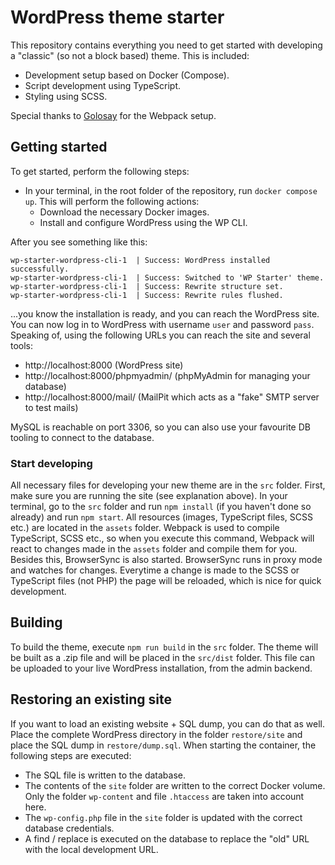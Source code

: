 # WordPress theme starter

This repository contains everything you need to get started with developing a "classic" (so not a block based) theme. This is included:

- Development setup based on Docker (Compose).
- Script development using TypeScript.
- Styling using SCSS.

Special thanks to [Golosay](https://github.com/Golosay/webpack-seed) for the Webpack setup.

## Getting started

To get started, perform the following steps:

- In your terminal, in the root folder of the repository, run `docker compose up`. This will perform the following actions:
  - Download the necessary Docker images.
  - Install and configure WordPress using the WP CLI.

After you see something like this:
```
wp-starter-wordpress-cli-1  | Success: WordPress installed successfully.
wp-starter-wordpress-cli-1  | Success: Switched to 'WP Starter' theme.
wp-starter-wordpress-cli-1  | Success: Rewrite structure set.
wp-starter-wordpress-cli-1  | Success: Rewrite rules flushed.
```

...you know the installation is ready, and you can reach the WordPress site. You can now log in to WordPress with username `user` and password `pass`. Speaking of, using the following URLs you can reach the site and several tools:

- http://localhost:8000 (WordPress site)
- http://localhost:8000/phpmyadmin/ (phpMyAdmin for managing your database)
- http://localhost:8000/mail/ (MailPit which acts as a "fake" SMTP server to test mails)

MySQL is reachable on port 3306, so you can also use your favourite DB tooling to connect to the database.

### Start developing

All necessary files for developing your new theme are in the `src` folder. First, make sure you are running the site (see explanation above). In your terminal, go to the `src` folder and run `npm install` (if you haven't done so already) and run `npm start`. All resources (images, TypeScript files, SCSS etc.) are located in the `assets` folder. Webpack is used to compile TypeScript, SCSS etc., so when you execute this command, Webpack will react to changes made in the `assets` folder and compile them for you. Besides this, BrowserSync is also started. BrowserSync runs in proxy mode and watches for changes. Everytime a change is made to the SCSS or TypeScript files (not PHP) the page will be reloaded, which is nice for quick development.

## Building

To build the theme, execute `npm run build` in the `src` folder. The theme will be built as a .zip file and will be placed in the `src/dist` folder. This file can be uploaded to your live WordPress installation, from the admin backend.

## Restoring an existing site

If you want to load an existing website + SQL dump, you can do that as well. Place the complete WordPress directory in the folder `restore/site` and place the SQL dump in `restore/dump.sql`. When starting the container, the following steps are executed:

- The SQL file is written to the database.
- The contents of the `site` folder are written to the correct Docker volume. Only the folder `wp-content` and file `.htaccess` are taken into account here.
- The `wp-config.php` file in the `site` folder is updated with the correct database credentials.
- A find / replace is executed on the database to replace the "old" URL with the local development URL.